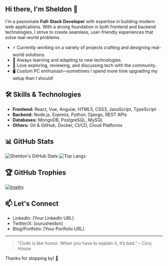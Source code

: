 ## Hi there, I'm Sheldon 👋

<!--
**ourusheldon/ourusheldon** is a ✨ _special_ ✨ repository because its `README.md` (this file) appears on your GitHub profile.

Here are some ideas to get you started:

- 🔭 I’m currently working on ...
- 🌱 I’m currently learning ...
- 👯 I’m looking to collaborate on ...
- 🤔 I’m looking for help with ...
- 💬 Ask me about ...
- 📫 How to reach me: ...
- 😄 Pronouns: ...
- ⚡ Fun fact: ...
-->

I'm a passionate **Full-Stack Developer** with expertise in building modern web applications. With a strong foundation in both frontend and backend technologies, I strive to create seamless, user-friendly experiences that solve real-world problems.

- ⚡ Currently working on a variety of projects crafting and designing real-world solutions.
- 🚀 Always learning and adapting to new technologies.
- 💬 Love exploring, reviewing, and discussing tech with the community.
- 🖥️ Custom PC enthusiast—sometimes I spend more time upgrading my setup than I should!

## 🛠️ Skills & Technologies

- **Frontend:** React, Vue, Angular, HTML5, CSS3, JavaScript, TypeScript
- **Backend:** Node.js, Express, Python, Django, REST APIs
- **Databases:** MongoDB, PostgreSQL, MySQL
- **Others:** Git & GitHub, Docker, CI/CD, Cloud Platforms

## 📊 GitHub Stats

![Sheldon's GitHub Stats](https://github-readme-stats.vercel.app/api?username=OHURUsheldon&show_icons=true&theme=radical)
![Top Langs](https://github-readme-stats.vercel.app/api/top-langs/?username=OHURUsheldon&layout=compact&theme=radical)

## 🏆 GitHub Trophies

[![trophy](https://github-profile-trophy.vercel.app/?username=OHURUsheldon&theme=radical)](https://github.com/ryo-ma/github-profile-trophy)

## 📫 Let's Connect

- LinkedIn: [Your LinkedIn URL]
- Twitter/X: [ourusheldon]
- Blog/Portfolio: [Your Portfolio URL]

---

> “Code is like humor. When you have to explain it, it’s bad.” – Cory House

Thanks for stopping by! 🚀
